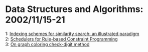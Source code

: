 # Data Structures and Algorithms: 2002/11/15-21  
1: [Indexing schemes for similarity search: an illustrated paradigm](https://doi.org/10.48550/arXiv.cs/0211018)  
2: [Schedulers for Rule-based Constraint Programming](https://doi.org/10.48550/arXiv.cs/0211019)  
3: [On graph coloring check-digit method](https://doi.org/10.48550/arXiv.math/0211317)  
